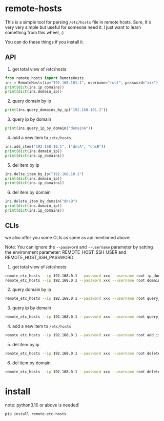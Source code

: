 # remote-hosts

This is a simple tool for parsing `/etc/hosts` file in remote hosts.
Sure, It's very very simple but useful for someone need it. I just want to learn something from this wheel, :)

You can do these things if you install it.

## API

1. get total view of /etc/hosts

```python
from remote_hosts import RemoteHosts
ins = RemoteHosts(ip="192.168.101.1", username="root", password="xxx")
print(dict(ins.ip_domains))
print(dict(ins.domain_ip))
```

2. query domain by ip

```python
print(ins.query_domains_by_ip("192.168.101.2"))
```

3. query ip by domain

```python
print(ins.query_ip_by_domain("domainA"))
```

4. add a new item to `/etc/hosts`

```python
ins.add_item("192.168.10.1", ["dnsA", "dnsB"])
print(dict(ins.domain_ip))
print(dict(ins.ip_domains))
```

5. del item by ip

```python
ins.delte_item_by_ip("192.168.10.1")
print(dict(ins.domain_ip))
print(dict(ins.ip_domains))
```

6. del item by domain

```python
ins.delete_item_by_domain("dnsB")
print(dict(ins.domain_ip))
print(dict(ins.ip_domains))
```

## CLIs

we also offer you some CLIs as same as api mentioned above:

Note: You can ignore the `--password` and `--username` parameter by setting the environment parameter: REMOTE_HOST_SSH_USER and REMOTE_HOST_SSH_PASSWORD

1. get total view of /etc/hosts

```bash
remote_etc_hosts --ip 192.168.0.1 --password xxx --username root ip_domains
remote_etc_hosts --ip 192.168.0.1 --password xxx --username root domain_ip
```

2. query domain by ip

```bash
remote_etc_hosts --ip 192.168.0.1 --password xxx --username root query_domain_by_ip 127.0.0.1
```

3. query ip by domain

```bash
remote_etc_hosts --ip 192.168.0.1 --password xxx --username root query_ip_by_domain dnsA
```

4. add a new item to `/etc/hosts`

```bash
remote_etc_hosts --ip 192.168.0.1 --password xxx --username root add_item 192.168.0.2 '[dnsA, dnsB]'
```

5. del item by ip

```bash
remote_etc_hosts --ip 192.168.0.1 --password xxx --username root delete_item_by_ip 192.168.0.2
```

6. del item by domain

```bash
remote_etc_hosts --ip 192.168.0.1 --password xxx --username root delete_item_by_domain dnsA
```

# install

note: python3.10 or above is needed!

```bash
pip install remote-etc-hosts
```
